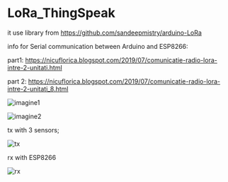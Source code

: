 # LoRa_ThingSpeak
it use library from https://github.com/sandeepmistry/arduino-LoRa

info for Serial communication between Arduino and ESP8266: 

part1: https://nicuflorica.blogspot.com/2019/07/comunicatie-radio-lora-intre-2-unitati.html

part 2: https://nicuflorica.blogspot.com/2019/07/comunicatie-radio-lora-intre-2-unitati_8.html

![imagine1](https://1.bp.blogspot.com/-EfvPf_3-hQo/XSN56OIma8I/AAAAAAAAZvY/COgkb6w_de06Vme57CSeXOrqok23lVR0wCLcBGAs/s1600/rxtx9.jpg)

![imagine2](https://1.bp.blogspot.com/-tzkHPkFcNLo/XSN6vtVd4JI/AAAAAAAAZv0/SLPCReCXlswXCdVWVft_mwKLWGLWWtbnwCLcBGAs/s1600/semnale.png)

tx with 3 sensors;

![tx](https://1.bp.blogspot.com/-Co6l11ecZGU/XSN0g9prVXI/AAAAAAAAZtA/DfWk4vtViNwPgOEYBB78l7itXRPoSPGLACLcBGAs/s1600/tx.jpg)

rx with ESP8266

![rx](https://1.bp.blogspot.com/-bEXxb_YYhks/XSN04Kn56yI/AAAAAAAAZtI/1PaJTTFeyzs16qFN3OmX3KgPzkSCSdLqQCLcBGAs/s1600/rx.jpg)
